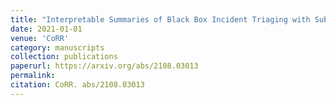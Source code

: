 ```yaml
---
title: "Interpretable Summaries of Black Box Incident Triaging with Subgroup Discovery"
date: 2021-01-01
venue: 'CoRR'
category: manuscripts
collection: publications
paperurl: https://arxiv.org/abs/2108.03013
permalink: 
citation: CoRR. abs/2108.03013
---
```

